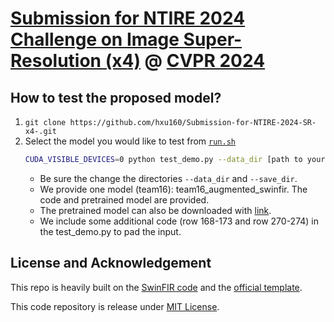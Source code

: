 # [Submission for NTIRE 2024 Challenge on Image Super-Resolution (x4)](https://cvlai.net/ntire/2024/) @ [CVPR 2024](https://cvpr.thecvf.com/)

## How to test the proposed model?

1. `git clone https://github.com/hxu160/Submission-for-NTIRE-2024-SR-x4-.git`
2. Select the model you would like to test from [`run.sh`](./run.sh)
    ```bash
    CUDA_VISIBLE_DEVICES=0 python test_demo.py --data_dir [path to your data dir] --save_dir [path to your save dir] --model_id 16
    ```
    - Be sure the change the directories `--data_dir` and `--save_dir`.
    - We provide one model (team16): team16_augmented_swinfir. The code and pretrained model are provided.
    - The pretrained model can also be downloaded with [link](https://drive.google.com/file/d/1ldLPCJHnzdMypMCStNQZHq_MR9uAMRBb/view?usp=sharing).
    - We include some additional code (row 168-173 and row 270-274) in the test_demo.py to pad the input. 

## License and Acknowledgement
This repo is heavily built on the [SwinFIR code](https://github.com/Zdafeng/SwinFIR) and the [official template](https://github.com/zhengchen1999/NTIRE2024_ImageSR_x4). 

This code repository is release under [MIT License](LICENSE).
